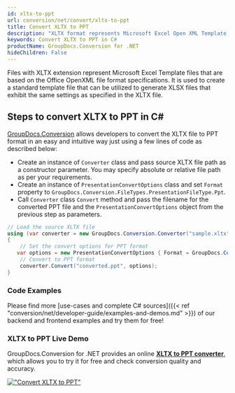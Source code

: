 ```yaml
---
id: xltx-to-ppt
url: conversion/net/convert/xltx-to-ppt
title: Convert XLTX to PPT
description: "XLTX format represents Microsoft Excel Open XML Template with .xltx extension. Learn how to convert XLTX to PPT file programmatically in C# language using GroupDocs.Conversion for .NET library."
keywords: Convert XLTX to PPT in C#
productName: GroupDocs.Conversion for .NET
hideChildren: False
---
```


Files with XLTX extension represent Microsoft Excel Template files that are based on the Office OpenXML file format specifications. It is used to create a standard template file that can be utilized to generate XLSX files that exhibit the same settings as specified in the XLTX file.

## Steps to convert XLTX to PPT in C#

[GroupDocs.Conversion](https://products.groupdocs.com/conversion/net) allows developers to convert the XLTX file to PPT format in an easy and intuitive way just using a few lines of code as described below:

* Create an instance of `Converter` class and pass source XLTX file path as a constructor parameter. You may specify absolute or relative file path as per your requirements. 
* Create an instance of `PresentationConvertOptions` class and set `Format` property to `GroupDocs.Conversion.FileTypes.PresentationFileType.Ppt`.
* Call `Converter` class `Convert` method and pass the filename for the converted PPT file and the `PresentationConvertOptions` object from the previous step as parameters.

```csharp
// Load the source XLTX file
using (var converter = new GroupDocs.Conversion.Converter("sample.xltx"))
{
    // Set the convert options for PPT format
   var options = new PresentationConvertOptions { Format = GroupDocs.Conversion.FileTypes.PresentationFileType.Ppt };
    // Convert to PPT format
    converter.Convert("converted.ppt", options);
}
```

### Code Examples

Please find more [use-cases and complete C# sources]({{< ref "conversion/net/developer-guide/examples-and-demos.md" >}}) of our backend and frontend examples and try them for free!

### XLTX to PPT Live Demo

GroupDocs.Conversion for .NET provides an online [**XLTX to PPT converter**](https://products.groupdocs.app/conversion/xltx-to-ppt), which allows you to try it for free and check conversion quality and accuracy.

[!["Convert XLTX to PPT"](conversion/net/images/convert-to-ppt/convert-xltx-to-ppt.png)](https://products.groupdocs.app/conversion/xltx-to-ppt)